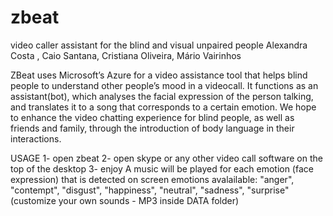 # zbeat
video caller assistant for the blind and visual unpaired people
Alexandra Costa , Caio Santana, Cristiana Oliveira, Mário Vairinhos 


ZBeat uses Microsoft’s Azure for a video assistance tool that helps blind people to understand other people’s mood in a videocall. It functions as an assistant(bot), which analyses the facial expression of the person talking, and translates it to a song that corresponds to a certain emotion.
We hope to enhance the video chatting experience for blind people, as well as friends and family, through the introduction of body language in their interactions.

USAGE
1- open zbeat
2- open skype or any other video call software on the top of the desktop
3- enjoy
A music will be played for each emotion (face expression) that is detected on screen
emotions avalailable:
"anger", "contempt", "disgust", "happiness", "neutral", "sadness", "surprise"
(customize your own sounds - MP3 inside DATA folder)
